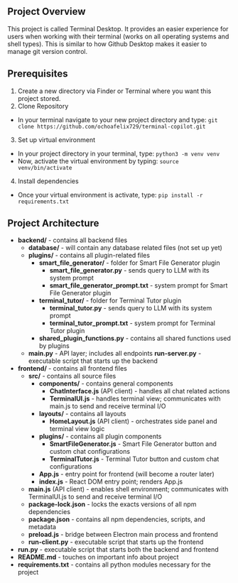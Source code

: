 ## Project Overview

This project is called Terminal Desktop. It provides an easier experience for users when working with their terminal (works on all operating systems and shell types). This is similar to how Github Desktop makes it easier to manage git version control.

## Prerequisites

1. Create a new directory via Finder or Terminal where you want this project stored.
2. Clone Repository
- In your terminal navigate to your new project directory and type: ```git clone https://github.com/ochoafelix729/terminal-copilot.git```
3. Set up virtual environment
- In your project directory in your terminal, type: ```python3 -m venv venv```
- Now, activate the virtual environment by typing: ```source venv/bin/activate```
4. Install dependencies
- Once your virtual environment is activate, type:
```pip install -r requirements.txt```


## Project Architecture

- **backend/** - contains all backend files
    - **database/** - will contain any database related files (not set up yet)
    - **plugins/** - contains all plugin-related files
        - **smart_file_generator/** - folder for Smart File Generator plugin
            - **smart_file_generator.py** - sends query to LLM with its system prompt
            - **smart_file_generator_prompt.txt** - system prompt for Smart File Generator plugin
        - **terminal_tutor/** - folder for Terminal Tutor plugin
            - **terminal_tutor.py** - sends query to LLM with its system prompt
            - **terminal_tutor_prompt.txt** - system prompt for Terminal Tutor plugin
        - **shared_plugin_functions.py** - contains all shared functions used by plugins
    - **main.py** - API layer; includes all endpoints
    **run-server.py** - executable script that starts up the backend
- **frontend/** - contains all frontend files
    - **src/** - contains all source files
        - **components/** - contains general components
            - **ChatInterface.js** (API client) - handles all chat related actions
            - **TerminalUI.js** - handles terminal view; communicates with main.js to send and receive terminal I/O
        - **layouts/** - contains all layouts
            - **HomeLayout.js** (API client) - orchestrates side panel and terminal view logic
        - **plugins/** - contains all plugin components
            - **SmartFileGenerator.js** - Smart File Generator button and custom chat configurations
            - **TerminalTutor.js** - Terminal Tutor button and custom chat configurations
        - **App.js** - entry point for frontend (will become a router later)
        - **index.js** - React DOM entry point; renders App.js
    - **main.js** (API client) - enables shell environment; communicates with TerminalUI.js to send and receive terminal I/O
    - **package-lock.json** - locks the exacts versions of all npm dependencies
    - **package.json** - contains all npm dependencies, scripts, and metadata
    - **preload.js** - bridge between Electron main process and frontend
    - **run-client.py** - executable script that starts up the frontend
- **run.py** - executable script that starts both the backend and frontend
- **README.md** - touches on important info about project
- **requirements.txt** - contains all python modules necessary for the project
